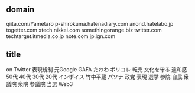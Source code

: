 ## domain

qiita.com/Yametaro
p-shirokuma.hatenadiary.com
anond.hatelabo.jp
togetter.com
xtech.nikkei.com
somethingorange.biz
twitter.com
techtarget.itmedia.co.jp
note.com
jp.ign.com


## title
on Twitter
表現規制
元Google
GAFA
たわわ
ポリコレ
転売
文化を守る
違和感
50代
40代
30代
20代
インボイス
竹中平蔵
パソナ
政党
表現
選挙
参院
自民
衆議院
衆院
参議院
当選
Web3
